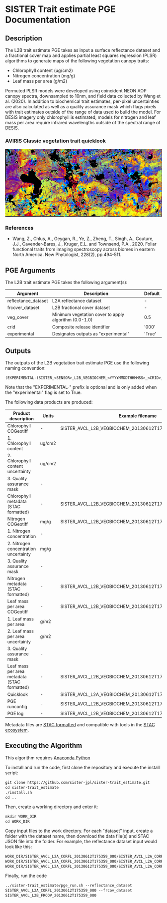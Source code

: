 # SISTER Trait estimate PGE Documentation

## Description

The L2B trait estimate PGE takes as input a surface reflectance dataset and a fractional cover map and applies partial least squares regression (PLSR) algorithms to generate maps of the following vegetation canopy traits:

- Chlorophyll content (ug/cm2) 
- Nitrogen concentration (mg/g)
- Leaf mass per area (g/m2)

Permuted PLSR models were developed using coincident NEON AOP canopy spectra, downsampled to 10nm, and field data collected by Wang et al. (2020). In addition to biochemical trait estimates, per-pixel uncertainties are also calculated as well as a quality assurance mask which flags pixels with trait estimates outside of the range of data used to build the model. For DESIS imagery only chlorophyll is estimated, models for nitrogen and leaf mass per area require
infrared wavelengths outside of the spectral range of DESIS.

### AVIRIS Classic vegetation trait quicklook

![AVIRIS trait estimate](./trait_estimate_example.png)

### References

- Wang, Z., Chlus, A., Geygan, R., Ye, Z., Zheng, T., Singh, A., Couture, J.J., Cavender‐Bares, J., Kruger, E.L. and Townsend, P.A., 2020. Foliar functional traits from imaging spectroscopy across biomes in eastern North America. New Phytologist, 228(2), pp.494-511.


## PGE Arguments

The L2B trait estimate PGE  takes the following argument(s):

| Argument            | Description                                           | Default |
|---------------------|-------------------------------------------------------|---------|
| reflectance_dataset | L2A reflectance dataset                               | -       |
| frcover_dataset     | L2B fractional cover dataset                          | -       |
| veg_cover           | Minimum vegetation cover to apply algorithm (0.0-1.0) | 0.5     |
| crid                | Composite release identifier                          | '000'   |
| experimental        | Designates outputs as "experimental"                  | 'True'  |

## Outputs

The outputs of the L2B vegetation trait estimate PGE use the following naming convention:

    (EXPERIMENTAL-)SISTER_<SENSOR>_L2B_VEGBIOCHEM_<YYYYMMDDTHHMMSS>_<CRID>_<SUBPRODUCT>

Note that the "EXPERIMENTAL-" prefix is optional and is only added when the "experimental" flag is set to True.

The following data products are produced:

| Product description                          | Units  | Example filename                                                   |
|----------------------------------------------|--------|--------------------------------------------------------------------|
| Chlorophyll COGeotiff                        | -      | SISTER\_AVCL\_L2B\_VEGBIOCHEM\_20130612T175359\_000\_CHL.tif       |
| 1. Chlorophyll content                       | ug/cm2 |                                                                    |
| 2. Chlorophyll content uncertainty           | ug/cm2 |                                                                    |
| 3. Quality assurance mask                    | -      |                                                                    |
| Chlorophyll metadata (STAC formatted)        | -      | SISTER\_AVCL\_L2B\_VEGBIOCHEM\_20130612T175359\_000\_CHL.json      |
| Nitrogen COGeotiff                           | mg/g   | SISTER\_AVCL\_L2B\_VEGBIOCHEM\_20130612T175359\_000\_NIT.tif       |
| 1. Nitrogen concentration                    | -      |                                                                    |
| 2. Nitrogen concentration uncertainty        | mg/g   |                                                                    |
| 3. Quality assurance mask                    | -      |                                                                    |
| Nitrogen metadata (STAC formatted)           | -      | SISTER\_AVCL\_L2B\_VEGBIOCHEM\_20130612T175359\_000\_NIT.json      |
| Leaf mass per area COGeotiff                 | -      | SISTER\_AVCL\_L2B\_VEGBIOCHEM\_20130612T175359\_000\_LMA.tif       |
| 1. Leaf mass per area                        | g/m2   |                                                                    |
| 2. Leaf mass per area uncertainty            | g/m2   |                                                                    |
| 3. Quality assurance mask                    | -      |                                                                    |
| Leaf mass per area metadata (STAC formatted) | -      | SISTER\_AVCL\_L2B\_VEGBIOCHEM\_20130612T175359\_000\_LMA.json      |
| Quicklook                                    | -      | SISTER\_AVCL\_L2A\_VEGBIOCHEM\_20130612T175359\_000.png            |
| PGE runconfig                                | -      | SISTER\_AVCL\_L2B\_VEGBIOCHEM\_20130612T175359\_000.runconfig.json |
| PGE log                                      | -      | SISTER\_AVCL\_L2B\_VEGBIOCHEM\_20130612T175359\_000.log            |

Metadata files are [STAC formatted](https://stacspec.org/en) and compatible with tools in the [STAC ecosystem](https://stacindex.org/ecosystem).

## Executing the Algorithm

This algorithm requires [Anaconda Python](https://www.anaconda.com/download)

To install and run the code, first clone the repository and execute the install script:

    git clone https://github.com/sister-jpl/sister-trait_estimate.git
    cd sister-trait_estimate
    ./install.sh
    cd ..

Then, create a working directory and enter it:

    mkdir WORK_DIR
    cd WORK_DIR

Copy input files to the work directory. For each "dataset" input, create a folder with the dataset name, then download 
the data file(s) and STAC JSON file into the folder.  For example, the reflectance dataset input would look like this:

    WORK_DIR/SISTER_AVCL_L2A_CORFL_20130612T175359_000/SISTER_AVCL_L2A_CORFL_20130612T175359_000.bin
    WORK_DIR/SISTER_AVCL_L2A_CORFL_20130612T175359_000/SISTER_AVCL_L2A_CORFL_20130612T175359_000.hdr
    WORK_DIR/SISTER_AVCL_L2A_CORFL_20130612T175359_000/SISTER_AVCL_L2A_CORFL_20130612T175359_000.json

Finally, run the code 

    ../sister-trait_estimate/pge_run.sh --reflectance_dataset SISTER_AVCL_L2A_CORFL_20130612T175359_000 --frcov_dataset SISTER_AVCL_L2B_FRCOV_20130612T175359_000
